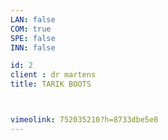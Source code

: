```yaml
---
LAN: false
COM: true
SPE: false
INN: false

id: 2
client : dr martens
title: TARIK BOOTS



vimeolink: 752035210?h=8733dbe5e8
---
```


